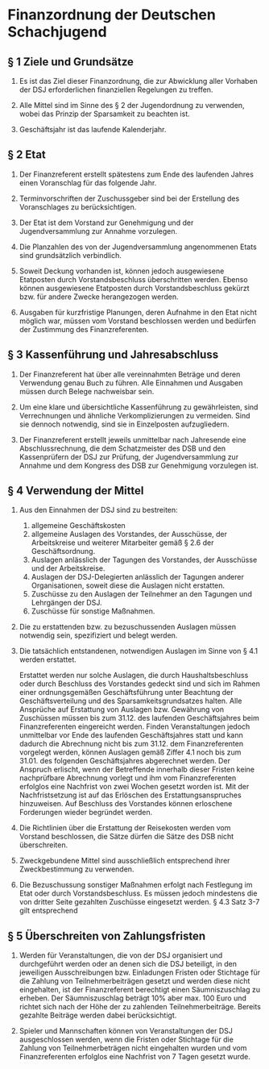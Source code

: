 # Finanzordnung der Deutschen Schachjugend

## § 1 Ziele und Grundsätze

1.  
    Es ist das Ziel dieser Finanzordnung, die zur Abwicklung aller Vorhaben der DSJ erforderlichen finanziellen Regelungen zu treffen.

1.  
    Alle Mittel sind im Sinne des § 2 der Jugendordnung zu verwenden, wobei das Prinzip der Sparsamkeit zu beachten ist.

1.  
    Geschäftsjahr ist das laufende Kalenderjahr.


## § 2 Etat

1.  
    Der Finanzreferent erstellt spätestens zum Ende des laufenden Jahres einen Voranschlag für das folgende Jahr.

1.  
    Terminvorschriften der Zuschussgeber sind bei der Erstellung des Voranschlages zu berücksichtigen.

1.  
    Der Etat ist dem Vorstand zur Genehmigung und der Jugendversammlung zur Annahme vorzulegen.

1.  
    Die Planzahlen des von der Jugendversammlung angenommenen Etats sind grundsätzlich verbindlich.

1.  
    Soweit Deckung vorhanden ist, können jedoch ausgewiesene Etatposten durch Vorstandsbeschluss überschritten werden. Ebenso können ausgewiesene Etatposten durch Vorstandsbeschluss gekürzt bzw. für andere Zwecke herangezogen werden.

1.  
    Ausgaben für kurzfristige Planungen, deren Aufnahme in den Etat nicht möglich war, müssen vom Vorstand beschlossen werden und bedürfen der Zustimmung des Finanzreferenten.


## § 3 Kassenführung und Jahresabschluss

1.  
    Der Finanzreferent hat über alle vereinnahmten Beträge und deren Verwendung genau Buch zu führen. Alle Einnahmen und Ausgaben müssen durch Belege nachweisbar sein.

1.  
    Um eine klare und übersichtliche Kassenführung zu gewährleisten, sind Verrechnungen und ähnliche Verkomplizierungen zu vermeiden. Sind sie dennoch notwendig, sind sie in Einzelposten aufzugliedern.

1.  
    Der Finanzreferent erstellt jeweils unmittelbar nach Jahresende eine Abschlussrechnung, die dem Schatzmeister des DSB und den Kassenprüfern der DSJ zur Prüfung, der Jugendversammlung zur Annahme und dem Kongress des DSB zur Genehmigung vorzulegen ist.


## § 4 Verwendung der Mittel

1.  
    Aus den Einnahmen der DSJ sind zu bestreiten:
    1. allgemeine Geschäftskosten
    1. allgemeine Auslagen des Vorstandes, der Ausschüsse, der Arbeitskreise und weiterer Mitarbeiter gemäß § 2.6 der Geschäftsordnung.
    1. Auslagen anlässlich der Tagungen des Vorstandes, der Ausschüsse und der Arbeitskreise.
    1. Auslagen der DSJ-Delegierten anlässlich der Tagungen anderer Organisationen, soweit diese die Auslagen nicht erstatten.
    1. Zuschüsse zu den Auslagen der Teilnehmer an den Tagungen und Lehrgängen der DSJ.
    1. Zuschüsse für sonstige Maßnahmen.

1.  
    Die zu erstattenden bzw. zu bezuschussenden Auslagen müssen notwendig sein, spezifiziert und belegt werden.

1.  
    Die tatsächlich entstandenen, notwendigen Auslagen im Sinne von § 4.1 werden erstattet.

    Erstattet werden nur solche Auslagen, die durch Haushaltsbeschluss oder durch Beschluss des Vorstandes gedeckt sind und sich im Rahmen einer ordnungsgemäßen Geschäftsführung unter Beachtung der Geschäftsverteilung und des Sparsamkeitsgrundsatzes halten. Alle Ansprüche auf Erstattung von Auslagen bzw. Gewährung von Zuschüssen müssen bis zum 31.12. des laufenden Geschäftsjahres beim Finanzreferenten eingereicht werden. Finden Veranstaltungen jedoch unmittelbar vor Ende des laufenden Geschäftsjahres statt und kann dadurch die Abrechnung nicht bis zum 31.12. dem Finanzreferenten vorgelegt werden, können Auslagen gemäß Ziffer 4.1 noch bis zum 31.01. des folgenden Geschäftsjahres abgerechnet werden. Der Anspruch erlischt, wenn der Betreffende innerhalb dieser Fristen keine nachprüfbare Abrechnung vorlegt und ihm vom Finanzreferenten erfolglos eine Nachfrist von zwei Wochen gesetzt worden ist. Mit der Nachfristsetzung ist auf das Erlöschen des Erstattungsanspruches hinzuweisen. Auf Beschluss des Vorstandes können erloschene Forderungen wieder begründet werden.

1.  
    Die Richtlinien über die Erstattung der Reisekosten werden vom Vorstand beschlossen, die Sätze dürfen die Sätze des DSB nicht überschreiten.

1.  
    Zweckgebundene Mittel sind ausschließlich entsprechend ihrer Zweckbestimmung zu verwenden.

1.  
    Die Bezuschussung sonstiger Maßnahmen erfolgt nach Festlegung im Etat oder durch Vorstandsbeschluss. Es müssen jedoch mindestens die von dritter Seite gezahlten Zuschüsse eingesetzt werden. § 4.3 Satz 3-7 gilt entsprechend


## § 5 Überschreiten von Zahlungsfristen

1.  
    Werden für Veranstaltungen, die von der DSJ organisiert und durchgeführt werden oder an denen sich die DSJ beteiligt, in den jeweiligen Ausschreibungen bzw. Einladungen Fristen oder Stichtage für die Zahlung von Teilnehmerbeiträgen gesetzt und werden diese nicht eingehalten, ist der Finanzreferent berechtigt einen Säumniszuschlag zu erheben. Der Säumniszuschlag beträgt 10% aber max. 100 Euro und richtet sich nach der Höhe der zu zahlenden Teilnehmerbeiträge. Bereits gezahlte Beiträge werden dabei berücksichtigt.

1.  
    Spieler und Mannschaften können von Veranstaltungen der DSJ ausgeschlossen werden, wenn die Fristen oder Stichtage für die Zahlung von Teilnehmerbeträgen nicht eingehalten wurden und vom Finanzreferenten erfolglos eine Nachfrist von 7 Tagen gesetzt wurde.
